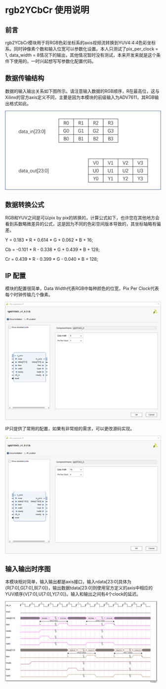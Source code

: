 # rgb2YCbCr 使用说明

## 前言

rgb2YCbCr模块用于将RGB色彩坐标系的axis视频流转换到YUV4:4:4色彩坐标系。同时钟像素个数和输入位宽可以参数化设置。本人只测试了pix_per_clock = 1, data_width = 8情况下的输出，其他情况暂时没有测试，本来开发来就是这个条件下使用的，一时兴起想写写参数化配置代码。

## 数据传输结构

数据的输入输出关系如下图所示。请注意输入数据的RGB顺序，R在最高位，这与Xilinx的官方axis定义不同，主要是因为本模块的前级输入为ADV7611，其RGB输出格式如此。

![structure](rgb2YCbCr使用说明.assets/structure.png)

## 数据转换公式

RGB和YUV之间是可以pix by pix的转换的，计算公式如下，也许您在其他地方会看到系数略微差异的公式，这是因为不同的色彩空间版本导致的，其坐标轴略有偏差。

 Y  = 0.183 * R + 0.614 * G + 0.062 * B + 16;

Cb = -0.101 * R - 0.338 * G + 0.439 * B + 128;

Cr = 0.439 * R - 0.399 * G - 0.040 * B + 128;

## IP 配置

模块的配置很简单，Data Width代表RGB中每种颜色的位宽，Pix Per Clock代表每个时钟传输几个像素。

![config0](rgb2YCbCr使用说明.assets/config0.PNG)

IP只提供了常用的配置，如果有非常规的需求，可以更改源码实现。

![config1](rgb2YCbCr使用说明.assets/config1.PNG)

## 输入输出时序图

本模块相对简单，输入输出都是axis接口，输入rdata[23:0]具体为{R[7:0],G[7:0],B[7:0]}，输出数据tdata[23:0]则使用官方定义的axis中相应的YUV顺序{V[7:0],U[7:0],Y[7:0]}。输入和输出之间有4个clock的延迟。

![line_change](rgb2YCbCr使用说明.assets/line_change.png)

